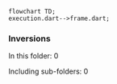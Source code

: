 <!---
Generated by https://github.com/polina-c/layerlens
Dependencies that create loops (inversions) are marked with `!`.
-->

```mermaid
flowchart TD;
execution.dart-->frame.dart;
```

### Inversions
In this folder: 0

Including sub-folders: 0

